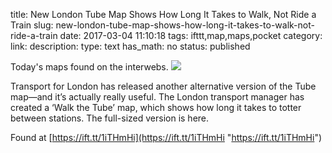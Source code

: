 title: New London Tube Map Shows How Long It Takes to Walk, Not Ride a Train
slug: new-london-tube-map-shows-how-long-it-takes-to-walk-not-ride-a-train
date: 2017-03-04 11:10:18
tags: ifttt,map,maps,pocket
category: 
link: 
description: 
type: text
has_math: no
status: published

Today's maps found on the interwebs. ![](https://ift.tt/2m44g4D)  
  

Transport for London has released another alternative version of the Tube map—and it’s actually really useful. The London transport manager has created a ‘Walk the Tube’ map, which shows how long it takes to totter between stations. The full-sized version is here.  
  

Found at [https://ift.tt/1iTHmHi](https://ift.tt/1iTHmHi "https://ift.tt/1iTHmHi")



